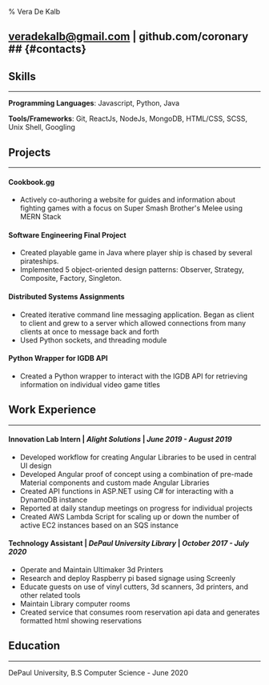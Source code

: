 % Vera De Kalb
## veradekalb@gmail.com | github.com/coronary ## {#contacts}

## Skills ##

-----

 **Programming Languages**: Javascript, Python, Java
 
 **Tools/Frameworks**: Git, ReactJs, NodeJs, MongoDB, HTML/CSS, SCSS, Unix Shell, Googling


## Projects ## 

---

#### Cookbook.gg #### 
- Actively co-authoring a website for guides and information about fighting games with a focus on Super Smash Brother's Melee using MERN Stack

#### Software Engineering Final Project #### 
- Created playable game in Java where player ship is chased by several pirateships.
- Implemented 5 object-oriented design patterns: Observer, Strategy, Composite, Factory, Singleton.

#### Distributed Systems Assignments #### 
- Created iterative command line messaging application. Began as client to client and grew to a server which allowed connections from many clients at once to message back and forth
- Used Python sockets, and threading module

#### Python Wrapper for IGDB API #### 
- Created a Python wrapper to interact with the IGDB API for retrieving information on individual video game titles

## Work Experience ##

---

#### Innovation Lab Intern | _Alight Solutions_ | _June 2019 - August 2019_ ####
- Developed workflow for creating Angular Libraries to be used in central UI design
- Developed Angular proof of concept using a combination of pre-made Material components and custom made Angular Libraries
- Created API functions in ASP.NET using C# for interacting with a DynamoDB instance
- Reported at daily standup meetings on progress for individual projects
- Created AWS Lambda Script for scaling up or down the number of active EC2 instances based on an SQS instance

#### Technology Assistant | _DePaul University Library_ | _October 2017 - July 2020_ ####
- Operate and Maintain Ultimaker 3d Printers
- Research and deploy Raspberry pi based signage using Screenly
- Educate guests on use of vinyl cutters, 3d scanners, 3d printers, and other related tools
- Maintain Library computer rooms
- Created service that consumes room reservation api data and generates formatted html showing reservations 

## Education ##

---

DePaul University, B.S Computer Science - June 2020
